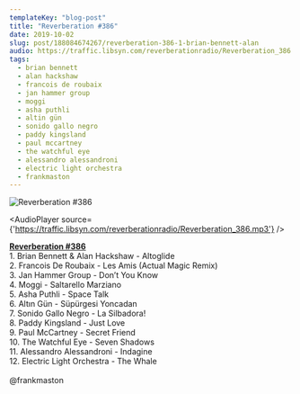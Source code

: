 ```yaml
---
templateKey: "blog-post"
title: "Reverberation #386"
date: 2019-10-02
slug: post/188084674267/reverberation-386-1-brian-bennett-alan
audio: https://traffic.libsyn.com/reverberationradio/Reverberation_386.mp3
tags:
  - brian bennett
  - alan hackshaw
  - francois de roubaix
  - jan hammer group
  - moggi
  - asha puthli
  - altin gün
  - sonido gallo negro
  - paddy kingsland
  - paul mccartney
  - the watchful eye
  - alessandro alessandroni
  - electric light orchestra
  - frankmaston
---
```


![Reverberation #386](https://66.media.tumblr.com/a250b4423dbea46c3065738ef87b6bf8/4f093a3289ae33fb-ab/s512x512u_c1/eb952d538f91fceda826ea791f446686015917a5.png)

<AudioPlayer source={'https://traffic.libsyn.com/reverberationradio/Reverberation_386.mp3'} />

<p><a href="http://traffic.libsyn.com/reverberationradio/Reverberation_386.mp3"><b>Reverberation #386</b></a><br />1. Brian Bennett &amp; Alan Hackshaw - Altoglide<br />2. Francois De Roubaix - Les Amis (Actual Magic Remix)<br />3. Jan Hammer Group - Don&rsquo;t You Know<br />4. Moggi - Saltarello Marziano<br />5. Asha Puthli - Space Talk<br />6. Alt&#305;n G&uuml;n - S&uuml;p&uuml;rgesi Yoncadan<br />7. Sonido Gallo Negro - La Silbadora!<br />8. Paddy Kingsland - Just Love<br />9. Paul McCartney - Secret Friend<br />10. The Watchful Eye - Seven Shadows<br />11. Alessandro Alessandroni - Indagine<br />12. Electric Light Orchestra - The Whale<br /><br />@frankmaston</p>
